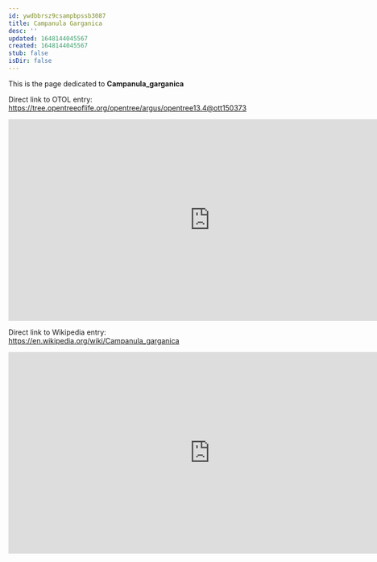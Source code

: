 ```yaml
---
id: ywdbbrsz9csampbpssb3087
title: Campanula Garganica
desc: ''
updated: 1648144045567
created: 1648144045567
stub: false
isDir: false
---
```

This is the page dedicated to **Campanula_garganica**


Direct link to OTOL entry: https://tree.opentreeoflife.org/opentree/argus/opentree13.4@ott150373



<html>
    <body>
    <iframe src="https://tree.opentreeoflife.org/opentree/argus/opentree13.4@ott150373"
    width="800" height="400" frameborder="0" allowfullscreen> </iframe>
    </body>
</html>
    


Direct link to Wikipedia entry: https://en.wikipedia.org/wiki/Campanula_garganica



<html>
    <body>
    <iframe src="https://en.wikipedia.org/wiki/Campanula_garganica"
    width="800" height="400" frameborder="0" allowfullscreen> </iframe>
    </body>
</html>
    

